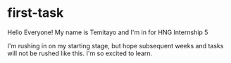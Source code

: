 # first-task

Hello Everyone! My name is Temitayo and I'm in for HNG Internship 5

I'm rushing in on my starting stage, but hope subsequent weeks and tasks will not be rushed like this. I'm so excited to learn.
